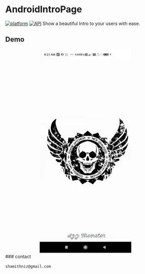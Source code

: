 # AndroidIntroPage
[![platform](https://img.shields.io/badge/Platform-Android-yellow.svg?style=flat-square)](https://www.android.com)
[![API](https://img.shields.io/badge/API-16%2B-brightgreen.svg?style=flat-square)](https://android-arsenal.com/api?level=16s)
Show a beautiful Intro to your users with ease.
## Demo
<div align="center"><img src="intopic.gif"/></div>
### contact

```
shamithniz@gmail.com
```
 
